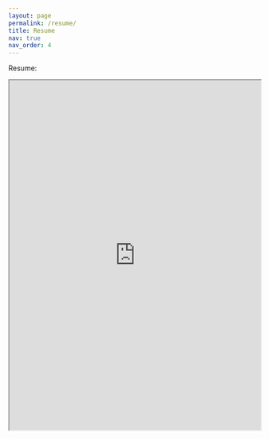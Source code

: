 ```yaml
---
layout: page
permalink: /resume/
title: Resume
nav: true
nav_order: 4
---
```


Resume:

<iframe src="https://jakebarkovitch.tech/assets/pdf/Barkovitch_Resume.pdf" title="upwage site" width="100%" height="700"></iframe>

